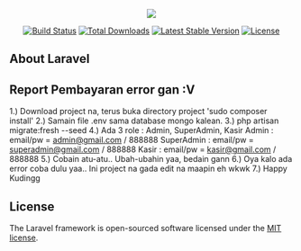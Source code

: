 <p align="center"><img src="https://laravel.com/assets/img/components/logo-laravel.svg"></p>

<p align="center">
<a href="https://travis-ci.org/laravel/framework"><img src="https://travis-ci.org/laravel/framework.svg" alt="Build Status"></a>
<a href="https://packagist.org/packages/laravel/framework"><img src="https://poser.pugx.org/laravel/framework/d/total.svg" alt="Total Downloads"></a>
<a href="https://packagist.org/packages/laravel/framework"><img src="https://poser.pugx.org/laravel/framework/v/stable.svg" alt="Latest Stable Version"></a>
<a href="https://packagist.org/packages/laravel/framework"><img src="https://poser.pugx.org/laravel/framework/license.svg" alt="License"></a>
</p>

## About Laravel

## Report Pembayaran error gan :V 

1.) Download project na, terus buka directory project 'sudo composer install'
2.) Samain file .env sama database mongo kalean.
3.) php artisan migrate:fresh --seed
4.) Ada 3 role : Admin, SuperAdmin, Kasir
	Admin : email/pw = admin@gmail.com / 888888
	SuperAdmin : email/pw = superadmin@gmail.com / 888888
	Kasir : email/pw = kasir@gmail.com / 888888
5.) Cobain atu-atu.. Ubah-ubahin yaa, bedain gann
6.) Oya kalo ada error coba dulu yaa.. Ini project na gada edit na maapin eh wkwk
7.) Happy Kudingg

## License

The Laravel framework is open-sourced software licensed under the [MIT license](https://opensource.org/licenses/MIT).
